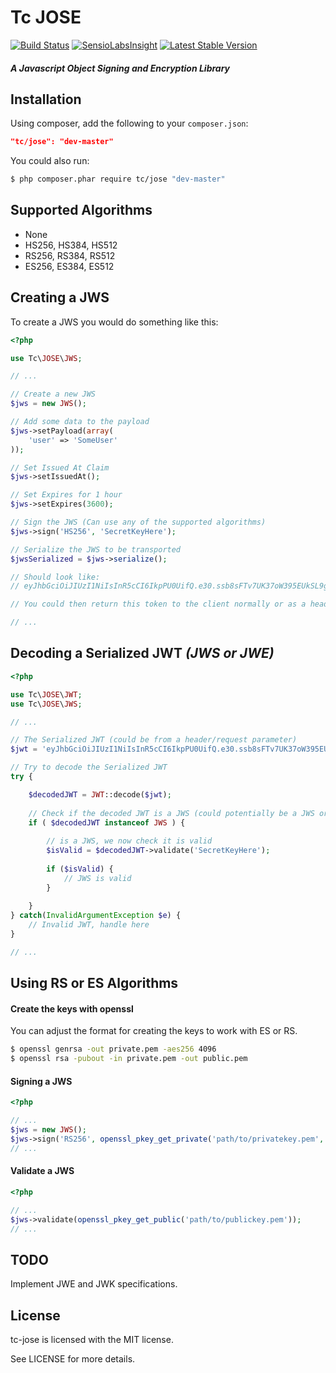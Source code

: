 Tc JOSE
=======

[![Build Status](https://travis-ci.org/carlcraig/tc-jose.svg?branch=master)](https://travis-ci.org/carlcraig/tc-jose)
[![SensioLabsInsight](https://insight.sensiolabs.com/projects/15b43357-e245-48e7-bf91-635160ca41be/mini.png)](https://insight.sensiolabs.com/projects/15b43357-e245-48e7-bf91-635160ca41be)
[![Latest Stable Version](https://poser.pugx.org/tc/jose/v/stable.svg)](https://packagist.org/packages/tc/jose)

##### A Javascript Object Signing and Encryption Library


Installation
------------

Using composer, add the following to your `composer.json`:

```json
"tc/jose": "dev-master"
```

You could also run:

```sh
$ php composer.phar require tc/jose "dev-master"
```

Supported Algorithms
--------------------

- None
- HS256, HS384, HS512
- RS256, RS384, RS512
- ES256, ES384, ES512


Creating a JWS
--------------

To create a JWS you would do something like this:

```php
<?php

use Tc\JOSE\JWS;

// ...

// Create a new JWS
$jws = new JWS();

// Add some data to the payload
$jws->setPayload(array(
    'user' => 'SomeUser'
));

// Set Issued At Claim
$jws->setIssuedAt();

// Set Expires for 1 hour
$jws->setExpires(3600);

// Sign the JWS (Can use any of the supported algorithms)
$jws->sign('HS256', 'SecretKeyHere');

// Serialize the JWS to be transported
$jwsSerialized = $jws->serialize();

// Should look like:
// eyJhbGciOiJIUzI1NiIsInR5cCI6IkpPU0UifQ.e30.ssb8sFTv7UK37oW395EUkSL9g8uNPDhMHFvRwcUenXo

// You could then return this token to the client normally or as a header/cookie

// ...

```

Decoding a Serialized JWT *(JWS or JWE)*
----------------------------------------

```php
<?php

use Tc\JOSE\JWT;
use Tc\JOSE\JWS;

// ...

// The Serialized JWT (could be from a header/request parameter)
$jwt = 'eyJhbGciOiJIUzI1NiIsInR5cCI6IkpPU0UifQ.e30.ssb8sFTv7UK37oW395EUkSL9g8uNPDhMHFvRwcUenXo';

// Try to decode the Serialized JWT
try {

    $decodedJWT = JWT::decode($jwt);
    
    // Check if the decoded JWT is a JWS (could potentially be a JWS or JWE)
    if ( $decodedJWT instanceof JWS ) {
    
        // is a JWS, we now check it is valid
        $isValid = $decodedJWT->validate('SecretKeyHere');
        
        if ($isValid) {
            // JWS is valid
        }
        
    }
} catch(InvalidArgumentException $e) {
    // Invalid JWT, handle here
}

// ...

```

Using RS or ES Algorithms
-------------------------

#### Create the keys with openssl

You can adjust the format for creating the keys to work with ES or RS.

```sh
$ openssl genrsa -out private.pem -aes256 4096
$ openssl rsa -pubout -in private.pem -out public.pem
```

#### Signing a JWS

```php
<?php

// ...
$jws = new JWS();
$jws->sign('RS256', openssl_pkey_get_private('path/to/privatekey.pem', 'passphrase'));
// ...
```

#### Validate a JWS

```php
<?php

// ...
$jws->validate(openssl_pkey_get_public('path/to/publickey.pem'));
// ...
```

TODO
----

Implement JWE and JWK specifications.


License
-------

tc-jose is licensed with the MIT license.

See LICENSE for more details.
